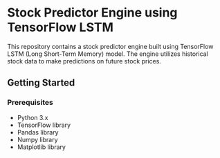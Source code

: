 # Stock Predictor Engine using TensorFlow LSTM

This repository contains a stock predictor engine built using TensorFlow LSTM (Long Short-Term Memory) model. The engine utilizes historical stock data to make predictions on future stock prices.

## Getting Started

### Prerequisites

- Python 3.x
- TensorFlow library
- Pandas library
- Numpy library
- Matplotlib library



